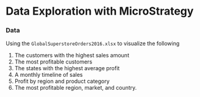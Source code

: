 # Data Exploration with MicroStrategy 

### Data 

Using the `GlobalSuperstoreOrders2016.xlsx` to visualize the following

1. The customers with the highest sales amount 
2. The most profitable customers
3. The states with the highest average profit
4. A monthly timeline of sales
5. Profit by region and product category
6. The most profitable region, market, and country.
